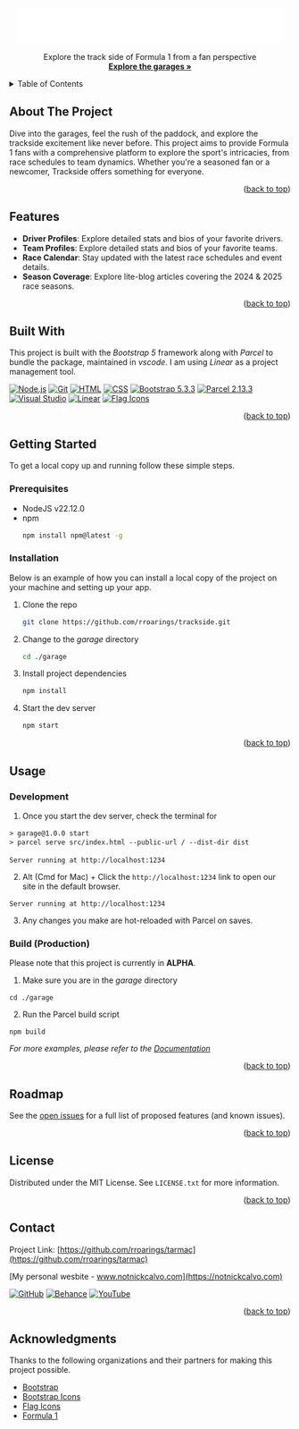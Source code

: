 <!-- PROJECT LOGO -->
<div align="center">
  <a href="https://github.com/rroarings/tarmac">
    <img src="/garage/src/assets/img/logos/trackside-logowhite.png" alt="Logo">
  </a>

<br>

  <p align="center">
    Explore the track side of Formula 1 from a fan perspective
    <br />
    <a href="#"><strong>Explore the garages »</strong></a>
  </p>
</div>


<!-- TABLE OF CONTENTS -->
<details>
  <summary>Table of Contents</summary>
  <ol>
    <li>
      <a href="#about-the-project">About The Project</a>
      <ul>
        <li><a href="#features">Features</a></li>
        <li><a href="#built-with">Built With</a></li>
      </ul>
    </li>
    <li>
      <a href="#getting-started">Getting Started</a>
      <ul>
        <li><a href="#prerequisites">Prerequisites</a></li>
        <li><a href="#installation">Installation</a></li>
      </ul>
    </li>
    <li><a href="#usage">Usage</a></li>
    <li><a href="#contributing">Contributing</a></li>
    <li><a href="#roadmap">Roadmap</a></li>
    <li><a href="#license">License</a></li>
    <li><a href="#contact">Contact</a></li>
    <li><a href="#acknowledgments">Acknowledgments</a></li>
  </ol>
</details>


<!-- ABOUT THE PROJECT -->
## About The Project


Dive into the garages, feel the rush of the paddock, and explore the trackside excitement like never before. This project aims to provide Formula 1 fans with a comprehensive platform to explore the sport's intricacies, from race schedules to team dynamics. Whether you're a seasoned fan or a newcomer, Trackside offers something for everyone.

<p align="right">(<a href="#readme-top">back to top</a>)</p>

## Features
- **Driver Profiles**: Explore detailed stats and bios of your favorite drivers.
- **Team Profiles**: Explore detailed stats and bios of your favorite teams.
- **Race Calendar**: Stay updated with the latest race schedules and event details.
- **Season Coverage**: Explore lite-blog articles covering the 2024 & 2025 race seasons.
  
<p align="right">(<a href="#readme-top">back to top</a>)</p>

## Built With


This project is built with the *Bootstrap 5* framework along with *Parcel* to bundle the package, maintained in *vscode*. I am using *Linear* as a project management tool.

[![Node.js](https://img.shields.io/badge/Node.js-339933?logo=Node.js&logoColor=white)](https://nodejs.org/en/download)
[![Git](https://img.shields.io/badge/Git-F05032?logo=git&logoColor=fff)](https://git-scm.com/)
[![HTML](https://img.shields.io/badge/HTML-%23E34F26.svg?logo=html5&logoColor=white)](https://developer.mozilla.org/en-US/docs/Web/HTML)
[![CSS](https://img.shields.io/badge/CSS-1572B6?logo=css3&logoColor=fff)](https://developer.mozilla.org/en-US/docs/Web/CSS)
[![Bootstrap 5.3.3](https://img.shields.io/badge/Bootstrap_5.3.3-blueviolet?logo=bootstrap&logoColor=white)](https://getbootstrap.com/)
[![Parcel 2.13.3](https://img.shields.io/badge/Parcel_2.13.3-orange?logo=npm&logoColor=white)](https://parceljs.org/)
[![Visual Studio](https://custom-icon-badges.demolab.com/badge/Visual%20Studio-5C2D91.svg?&logo=visual-studio&logoColor=white)](https://visualstudio.microsoft.com/)
[![Linear](https://img.shields.io/badge/Linear-5E6AD2?logo=linear&logoColor=fff)](https://linear.app/)
[![Flag Icons](https://img.shields.io/badge/Flag_Icons-918b22?logo=flag&logoColor=fff)](https://flagicons.lipis.dev/)




<p align="right">(<a href="#readme-top">back to top</a>)</p>



<!-- GETTING STARTED -->
## Getting Started

To get a local copy up and running follow these simple steps.

### Prerequisites

* NodeJS v22.12.0
* npm
  ```sh
  npm install npm@latest -g
  ```

### Installation

Below is an example of how you can install a local copy of the project on your machine and setting up your app. 

1. Clone the repo
   ```sh
   git clone https://github.com/rroarings/trackside.git
   ```
2. Change to the *garage* directory
   ```sh
   cd ./garage
   ```
3. Install project dependencies
   ```sh
   npm install
   ```
4. Start the dev server
   ```sh
   npm start
   ```

<p align="right">(<a href="#readme-top">back to top</a>)</p>



<!-- USAGE EXAMPLES -->
## Usage

### Development

1. Once you start the dev server, check the terminal for
```
> garage@1.0.0 start
> parcel serve src/index.html --public-url / --dist-dir dist

Server running at http://localhost:1234
```

2. Alt (Cmd for Mac) + Click the ```http://localhost:1234``` link to open our site in the default browser.

```
Server running at http://localhost:1234
```

3. Any changes you make are hot-reloaded with Parcel on saves.


### Build (Production)

Please note that this project is currently in **ALPHA**.


1. Make sure you are in the *garage* directory
```
cd ./garage
```

2. Run the Parcel build script
```
npm build
```

_For more examples, please refer to the [Documentation](https://example.com)_


<p align="right">(<a href="#readme-top">back to top</a>)</p>




<!-- ROADMAP -->
## Roadmap



See the [open issues](https://github.com/rroarings/tarmac/issues) for a full list of proposed features (and known issues).

<p align="right">(<a href="#readme-top">back to top</a>)</p>



<!-- LICENSE -->
## License

Distributed under the MIT License. See `LICENSE.txt` for more information.

<p align="right">(<a href="#readme-top">back to top</a>)</p>



<!-- CONTACT -->
## Contact
Project Link: [https://github.com/rroarings/tarmac](https://github.com/rroarings/tarmac)

[My personal wesbite - www.notnickcalvo.com](https://notnickcalvo.com) 


[![GitHub](https://img.shields.io/badge/GitHub-%23121011.svg?logo=github&logoColor=white)](https://github.com/rroarings/tarmac)
[![Behance](https://img.shields.io/badge/Behance-0054F7?logo=behance&logoColor=white)](https://www.behance.net/nickcalvo)
[![YouTube](https://img.shields.io/badge/YouTube-%23FF0000.svg?logo=YouTube&logoColor=white)](https://www.youtube.com/@ovlack)

<p align="right">(<a href="#readme-top">back to top</a>)</p>



<!-- ACKNOWLEDGMENTS -->
## Acknowledgments

Thanks to the following organizations and their partners for making this project possible.

* [Bootstrap](https://getbootstrap.com)
* [Bootstrap Icons](https://icons.getbootstrap.com/)
* [Flag Icons](https://)
* [Formula 1](https://www.formula1.com)


<!-- MARKDOWN LINKS & IMAGES -->
<!-- https://www.markdownguide.org/basic-syntax/#reference-style-links -->
